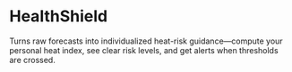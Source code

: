 # HealthShield
Turns raw forecasts into individualized heat-risk guidance—compute your personal heat index, see clear risk levels, and get alerts when thresholds are crossed.
